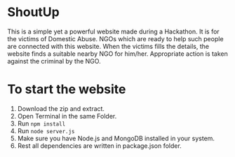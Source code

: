 # ShoutUp
This is a simple yet a powerful website made during a Hackathon.
It is for the victims of Domestic Abuse.
NGOs which are ready to help such people are connected with this website.
When the victims fills the details, the website finds a suitable nearby NGO for him/her.
Appropriate action is taken against the criminal by the NGO.


# To start the website
1. Download the zip and extract.
2. Open Terminal in the same Folder.
3. Run `npm install`
4. Run `node server.js`
5. Make sure you have Node.js and MongoDB installed in your system.
6. Rest all dependencies are written in package.json folder.
